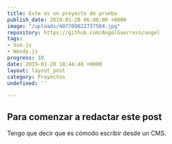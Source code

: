 ```yaml
---
title: Este es un proyecto de prueba
publish_date: 2019-01-20 06:00:00 +0000
image: "/uploads/407709822737504.jpg"
repository: https://github.com/AngelGuerrero/angel
tags:
- Vue.js
- Wendy.js
progress: 10
date: 2019-01-20 18:44:48 +0000
layout: layout_post
category: Proyectos
undefined: ''

---
```

## Para comenzar a redactar este post

Tengo que decir que es cómodo escribir desde un CMS.